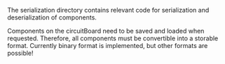 The serialization directory contains relevant code for serialization and deserialization of components.

Components on the circuitBoard need to be saved and loaded when requested. Therefore, all components must be
convertible into a storable format. Currently binary format is implemented, but other formats are possible!